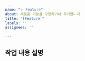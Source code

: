 ```yaml
---
name: "✨ Feature"
about: 새로운 기능을 구현하거나 추가합니다
title: "[Feature]"
labels: ''
assignees: ''

---
```


## 작업 내용 설명
<!-- 해당 브랜치에서 작업할 내용을 간단하게 작성해주세요 -->
